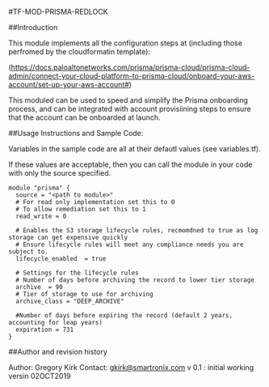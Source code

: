 #TF-MOD-PRISMA-REDLOCK

##Introduction

This module implements all the configuration steps at (including those perfromed by the cloudformatin template):

(https://docs.paloaltonetworks.com/prisma/prisma-cloud/prisma-cloud-admin/connect-your-cloud-platform-to-prisma-cloud/onboard-your-aws-account/set-up-your-aws-account#)

This moduled can be used to speed and simplify the Prisma onboarding process, and can be integrated with account provisiining steps to ensure that the account can be onboarded at launch.

##Usage Instructions and Sample Code:

Variables in the sample code are all at their defautl values (see variables.tf).

If these values are acceptable, then you can call the module in your code with only the source specified.

```
module "prisma" {
  source = "<path to module>"
  # For read only implementation set this to 0
  # To allow remediation set this to 1
  read_write = 0

  # Enables the S3 storage lifecycle rules, recmomdned to true as log storage can get expensive quickly
  # Ensure lifecycle rules will meet any compliance needs you are subject to.
  lifecycle_enabled  = true

  # Settings for the lifecycle rules
  # Number of days before archiving the record to lower tier storage 
  archive  = 90
  # Tier of storage to use for archiving
  archive_class = "DEEP_ARCHIVE"

  #Number of days before expiring the record (default 2 years, accounting for leap years)
  expiration = 731  
}
```

##Author and revision history

Author: Gregory Kirk
Contact: gkirk@smartronix.com
v 0.1 : initial working versin 02OCT2019
